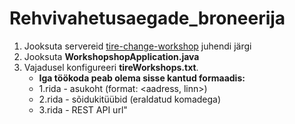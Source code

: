 # Rehvivahetusaegade_broneerija
 
1. Jooksuta servereid [tire-change-workshop](https://github.com/Surmus/tire-change-workshop) juhendi järgi
2. Jooksuta **WorkshopshopApplication.java**
3. Vajadusel konfigureeri **tireWorkshops.txt**.
   - **Iga töökoda peab olema sisse kantud formaadis:**
   - 1.rida - asukoht (format: <aadress, linn>)
   - 2.rida - sõidukitüübid (eraldatud komadega)
   - 3.rida - REST API url"
